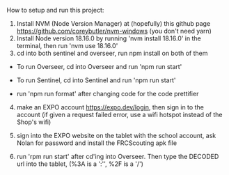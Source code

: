 How to setup and run this project:
1. Install NVM (Node Version Manager) at (hopefully) this github page https://github.com/coreybutler/nvm-windows (you don't need yarn)
2. Install Node version 18.16.0 by running 'nvm install 18.16.0' in the terminal, then run 'nvm use 18.16.0'
3. cd into both sentinel and overseer, run npm install on both of them


- To run Overseer, cd into Overseer and run 'npm run start'

- To run Sentinel, cd into Sentinel and run 'npm run start'

- run 'npm run format' after changing code for the code prettifier 

4. make an EXPO account  https://expo.dev/login, then sign in to the account (if given a request failed error, use a wifi hotspot instead of the Shop's wifi)

5. sign into the EXPO website on the tablet with the school account, ask Nolan for password and install the FRCScouting apk file

6. run 'rpm run start' after cd'ing into Overseer. Then type the DECODED url into the tablet, (%3A is a ':'', %2F is a '/')

